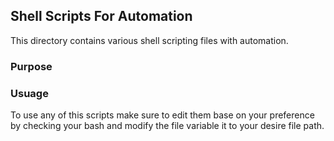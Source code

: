 ## Shell Scripts For Automation

This directory contains various shell scripting files with automation.

### Purpose

### Usuage
To use any of this scripts make sure to edit them base on your preference by checking your bash and modify the file variable it to your desire file path.